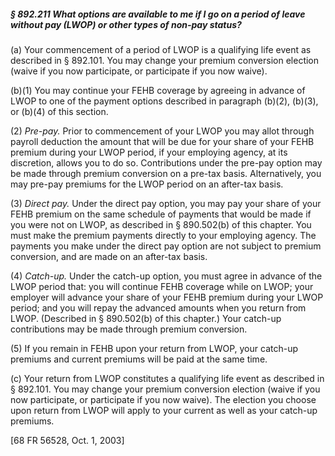 ##### § 892.211 What options are available to me if I go on a period of leave without pay (LWOP) or other types of non-pay status? #####

(a) Your commencement of a period of LWOP is a qualifying life event as described in § 892.101. You may change your premium conversion election (waive if you now participate, or participate if you now waive).

(b)(1) You may continue your FEHB coverage by agreeing in advance of LWOP to one of the payment options described in paragraph (b)(2), (b)(3), or (b)(4) of this section.

(2) *Pre-pay.* Prior to commencement of your LWOP you may allot through payroll deduction the amount that will be due for your share of your FEHB premium during your LWOP period, if your employing agency, at its discretion, allows you to do so. Contributions under the pre-pay option may be made through premium conversion on a pre-tax basis. Alternatively, you may pre-pay premiums for the LWOP period on an after-tax basis.

(3) *Direct pay.* Under the direct pay option, you may pay your share of your FEHB premium on the same schedule of payments that would be made if you were not on LWOP, as described in § 890.502(b) of this chapter. You must make the premium payments directly to your employing agency. The payments you make under the direct pay option are not subject to premium conversion, and are made on an after-tax basis.

(4) *Catch-up.* Under the catch-up option, you must agree in advance of the LWOP period that: you will continue FEHB coverage while on LWOP; your employer will advance your share of your FEHB premium during your LWOP period; and you will repay the advanced amounts when you return from LWOP. (Described in § 890.502(b) of this chapter.) Your catch-up contributions may be made through premium conversion.

(5) If you remain in FEHB upon your return from LWOP, your catch-up premiums and current premiums will be paid at the same time.

(c) Your return from LWOP constitutes a qualifying life event as described in § 892.101. You may change your premium conversion election (waive if you now participate, or participate if you now waive). The election you choose upon return from LWOP will apply to your current as well as your catch-up premiums.

[68 FR 56528, Oct. 1, 2003]